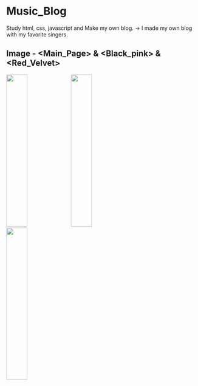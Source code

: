 # Music_Blog
Study html, css, javascript and Make my own blog.
-> I made my own blog with my favorite singers.

Image - <Main_Page> & <Black_pink> & <Red_Velvet>
-------------------------------------------------
<div>
<img src="https://user-images.githubusercontent.com/67899069/89726563-c2e43600-da56-11ea-924d-666190ff63eb.png" width="33%" height="400px"></img>
<img src="https://user-images.githubusercontent.com/67899069/89726566-c7105380-da56-11ea-9970-b0835914dd9a.png" width="33%" height="400px"></img>
<img src="https://user-images.githubusercontent.com/67899069/89726567-caa3da80-da56-11ea-9f3c-137839a172ed.png" width="33%" height="400px"></img>
</div>
